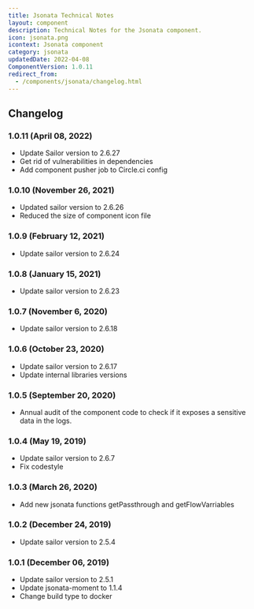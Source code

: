 ```yaml
---
title: Jsonata Technical Notes
layout: component
description: Technical Notes for the Jsonata component.
icon: jsonata.png
icontext: Jsonata component
category: jsonata
updatedDate: 2022-04-08
ComponentVersion: 1.0.11
redirect_from:
  - /components/jsonata/changelog.html
---
```


## Changelog

### 1.0.11 (April 08, 2022)

* Update Sailor version to 2.6.27
* Get rid of vulnerabilities in dependencies
* Add component pusher job to Circle.ci config

### 1.0.10 (November 26, 2021)

* Updated sailor version to 2.6.26
* Reduced the size of component icon file

### 1.0.9 (February 12, 2021)

* Update sailor version to 2.6.24

### 1.0.8 (January 15, 2021)

* Update sailor version to 2.6.23

### 1.0.7 (November 6, 2020)

* Update sailor version to 2.6.18

### 1.0.6 (October 23, 2020)

* Update sailor version to 2.6.17
* Update internal libraries versions

### 1.0.5 (September 20, 2020)

* Annual audit of the component code to check if it exposes a sensitive data in the logs.

### 1.0.4 (May 19, 2019)

* Update sailor version to 2.6.7
* Fix codestyle

### 1.0.3 (March 26, 2020)

* Add new jsonata functions getPassthrough and getFlowVarriables

### 1.0.2 (December 24, 2019)

* Update sailor version to 2.5.4

### 1.0.1 (December 06, 2019)

* Update sailor version to 2.5.1
* Update jsonata-moment to 1.1.4
* Change build type to docker
